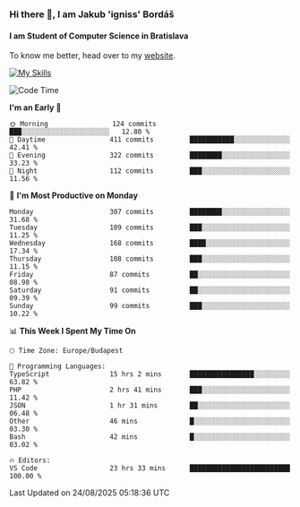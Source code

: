 ### Hi there 👋, I am Jakub 'igniss' Bordáš

#### I am Student of Computer Science in Bratislava
To know me better, head over to my [website](https://bordas.sk).

[![My Skills](https://skillicons.dev/icons?i=js,typescript,html,css,figma,svelte,vue,next,postgresql,nest,express,nodejs)](https://bordas.sk)


<!--START_SECTION:waka-->
![Code Time](http://img.shields.io/badge/Code%20Time-2%2C062%20hrs%2050%20mins-blue)

**I'm an Early 🐤** 

```text
🌞 Morning                124 commits         ███░░░░░░░░░░░░░░░░░░░░░░   12.80 % 
🌆 Daytime                411 commits         ███████████░░░░░░░░░░░░░░   42.41 % 
🌃 Evening                322 commits         ████████░░░░░░░░░░░░░░░░░   33.23 % 
🌙 Night                  112 commits         ███░░░░░░░░░░░░░░░░░░░░░░   11.56 % 
```
📅 **I'm Most Productive on Monday** 

```text
Monday                   307 commits         ████████░░░░░░░░░░░░░░░░░   31.68 % 
Tuesday                  109 commits         ███░░░░░░░░░░░░░░░░░░░░░░   11.25 % 
Wednesday                168 commits         ████░░░░░░░░░░░░░░░░░░░░░   17.34 % 
Thursday                 108 commits         ███░░░░░░░░░░░░░░░░░░░░░░   11.15 % 
Friday                   87 commits          ██░░░░░░░░░░░░░░░░░░░░░░░   08.98 % 
Saturday                 91 commits          ██░░░░░░░░░░░░░░░░░░░░░░░   09.39 % 
Sunday                   99 commits          ███░░░░░░░░░░░░░░░░░░░░░░   10.22 % 
```


📊 **This Week I Spent My Time On** 

```text
🕑︎ Time Zone: Europe/Budapest

💬 Programming Languages: 
TypeScript               15 hrs 2 mins       ████████████████░░░░░░░░░   63.82 % 
PHP                      2 hrs 41 mins       ███░░░░░░░░░░░░░░░░░░░░░░   11.42 % 
JSON                     1 hr 31 mins        ██░░░░░░░░░░░░░░░░░░░░░░░   06.48 % 
Other                    46 mins             █░░░░░░░░░░░░░░░░░░░░░░░░   03.30 % 
Bash                     42 mins             █░░░░░░░░░░░░░░░░░░░░░░░░   03.02 % 

🔥 Editors: 
VS Code                  23 hrs 33 mins      █████████████████████████   100.00 % 
```


 Last Updated on 24/08/2025 05:18:36 UTC
<!--END_SECTION:waka-->
